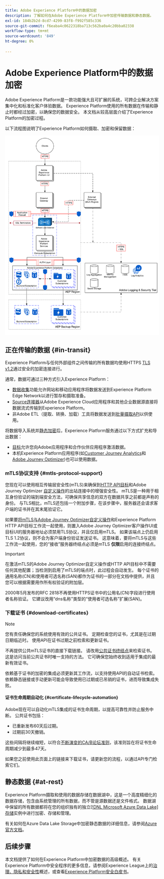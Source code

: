 ```yaml
---
title: Adobe Experience Platform中的数据加密
description: 了解如何在Adobe Experience Platform中加密传输数据和静态数据。
exl-id: 184b2b2d-8cd7-4299-83f8-f992f585c336
source-git-commit: f6eaba4c0622318ba713c562ba0a4c20bba02338
workflow-type: tm+mt
source-wordcount: '849'
ht-degree: 0%

---
```


# Adobe Experience Platform中的数据加密

Adobe Experience Platform是一款功能强大且可扩展的系统，可跨企业解决方案集中化和标准化客户体验数据。 Experience Platform使用的所有数据在传输和静止时都经过加密，以确保您的数据安全。 本文档从较高层面介绍了Experience Platform的加密过程。

以下流程图说明了Experience Platform如何摄取、加密和保留数据：

![一个图表，说明如何通过Experience Platform摄取、加密和保留数据。](../images/governance-privacy-security/encryption/flow.png)

## 正在传输的数据 {#in-transit}

Experience Platform与任何外部组件之间传输的所有数据均使用HTTPS [TLS v1.2](https://datatracker.ietf.org/doc/html/rfc5246)通过安全的加密连接进行。

通常，数据可通过三种方式引入Experience Platform：

- [数据收集](../../collection/home.md)功能允许网站和移动应用程序将数据发送到Experience Platform Edge Network以进行暂存和摄取准备。
- [Source连接器](../../sources/home.md)从Adobe Experience Cloud应用程序和其他企业数据源直接将数据流式传输到Experience Platform。
- 非Adobe ETL（提取、转换、加载）工具将数据发送到[批量摄取API](../../ingestion/batch-ingestion/overview.md)以供使用。

将数据导入系统并[静态加密](#at-rest)后，Experience Platform服务通过以下方式扩充和导出数据：

- [目标](../../destinations/home.md)允许您向Adobe应用程序和合作伙伴应用程序激活数据。
- 本机Experience Platform应用程序(如[Customer Journey Analytics](https://experienceleague.adobe.com/docs/analytics-platform/using/cja-overview/cja-overview.html?lang=zh-Hans)和[Adobe Journey Optimizer](https://experienceleague.adobe.com/zh-hans/docs/journey-optimizer/using/ajo-home))也可以使用数据。

### mTLS协议支持 {#mtls-protocol-support}

您现在可以使用相互传输层安全性(mTLS)来确保到[HTTP API目标](../../destinations/catalog/streaming/http-destination.md)和Adobe Journey Optimizer [自定义操作](https://experienceleague.adobe.com/zh-hans/docs/journey-optimizer/using/orchestrate-journeys/about-journey-building/using-custom-actions)的出站连接中的增强安全性。 mTLS是一种用于相互身份验证的端到端安全方法，可确保共享信息的双方在数据共享之前都是声称的身份。 与TLS相比，mTLS还包括一个附加步骤，在该步骤中，服务器还会请求客户端的证书并在其末尾验证它。

如果要[将mTLS与Adobe Journey Optimizer自定义操作](https://experienceleague.adobe.com/zh-hans/docs/journey-optimizer/using/configuration/configure-journeys/action-journeys/about-custom-action-configuration)和Experience Platform HTTP API目标工作流一起使用，则置入Adobe Journey Optimizer客户操作UI或目标UI的服务器地址必须禁用TLS协议，并且仅启用mTLS。 如果该端点上仍启用TLS 1.2协议，则不会为客户端身份验证发送证书。 这意味着，要将mTLS与这些工作流一起使用，您的“接收”服务器终结点必须是mTLS **仅限**&#x200B;启用的连接终结点。

>[!IMPORTANT]
>
>在激活mTLS的Adobe Journey Optimizer自定义操作或HTTP API目标中不需要任何其他配置；当检测到启用了mTLS的端点时，此过程会自动发生。 每个证书的通用名称(CN)和使用者可选名称(SAN)都作为证书的一部分在文档中提供，并且您可以根据需要用作所有权验证的附加层。
>
>2000年5月发布的RFC 2818不再使用HTTPS证书中的公用名(CN)字段进行使用者名称验证。 它建议改用“dns名称”类型的“使用者可选名称”扩展(SAN)。

### 下载证书 {#download-certificates}

>[!NOTE]
>
>您有责任确保您的系统使用有效的公共证书。 定期检查您的证书，尤其是在过期日期临近时。 使用API在证书过期之前检索和更新证书。

不再提供公共mTLS证书的直接下载链接。 请改用[公共证书终结点](../../data-governance/mtls-api/public-certificate-endpoint.md)来检索证书。 这是访问当前公共证书时唯一支持的方法。 它可确保您始终收到适用于集成的最新有效证书。

依赖基于证书的加密的集成必须更新其工作流，以支持使用API的自动证书检索。 依赖静态链接或手动更新可能会导致使用已过期或已吊销的证书，进而导致集成失败。

#### 证书生命周期自动化 {#certificate-lifecycle-automation}

Adobe现在可以自动化mTLS集成的证书生命周期，以提高可靠性并防止服务中断。 公共证书包括：

- 已重新发布60天后过期。
- 过期前30天撤销。

这些间隔将继续缩短，以符合[不断演变的CA/B论坛准则](https://www.digicert.com/blog/tls-certificate-lifetimes-will-officially-reduce-to-47-days)，该准则旨在将证书生命周期减少到最多47天。

如果您之前使用此页面上的链接来下载证书，请更新您的流程，以通过API专门检索它们。

## 静态数据 {#at-rest}

Experience Platform摄取和使用的数据存储在数据湖中，这是一个高度精细化的数据存储，包含由系统管理的所有数据，而不管是源数据还是文件格式。 数据湖中保留的所有数据都将在您的组织独有的独立[[!DNL Microsoft Azure Data Lake] 存储](https://docs.microsoft.com/en-us/azure/storage/blobs/data-lake-storage-introduction)实例中进行加密、存储和管理。

有关如何在Azure Data Lake Storage中加密静态数据的详细信息，请参阅[Azure官方文档](https://learn.microsoft.com/en-us/azure/storage/common/storage-service-encryption)。

## 后续步骤

本文档提供了如何在Experience Platform中加密数据的高级概述。 有关Experience Platform中安全程序的更多信息，请参阅Experience League上的[治理、隐私和安全性](./overview.md)概述，或查看[Experience Platform安全白皮书](https://www.adobe.com/content/dam/cc/en/security/pdfs/AEP_SecurityOverview.pdf)。
